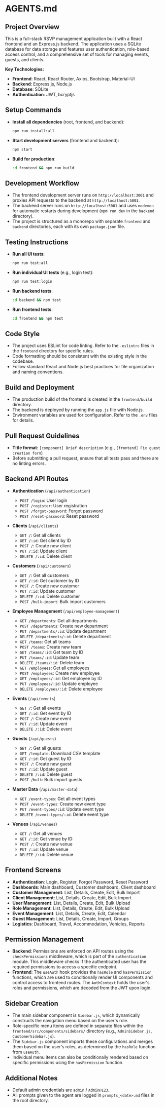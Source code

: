 # AGENTS.md

## Project Overview

This is a full-stack RSVP management application built with a React frontend and an Express.js backend. The application uses a SQLite database for data storage and features user authentication, role-based access control, and a comprehensive set of tools for managing events, guests, and clients.

**Key Technologies:**
- **Frontend**: React, React Router, Axios, Bootstrap, Material-UI
- **Backend**: Express.js, Node.js
- **Database**: SQLite
- **Authentication**: JWT, bcryptjs

## Setup Commands

- **Install all dependencies** (root, frontend, and backend):
  ```bash
  npm run install:all
  ```

- **Start development servers** (frontend and backend):
  ```bash
  npm start
  ```

- **Build for production**:
  ```bash
  cd frontend && npm run build
  ```

## Development Workflow

- The frontend development server runs on `http://localhost:3001` and proxies API requests to the backend at `http://localhost:5001`.
- The backend server runs on `http://localhost:5001` and uses `nodemon` for automatic restarts during development (`npm run dev` in the `backend` directory).
- The project is structured as a monorepo with separate `frontend` and `backend` directories, each with its own `package.json` file.

## Testing Instructions

- **Run all UI tests**:
  ```bash
  npm run test:all
  ```

- **Run individual UI tests** (e.g., login test):
  ```bash
  npm run test:login
  ```

- **Run backend tests**:
  ```bash
  cd backend && npm test
  ```

- **Run frontend tests**:
  ```bash
  cd frontend && npm test
  ```

## Code Style

- The project uses ESLint for code linting. Refer to the `.eslintrc` files in the `frontend` directory for specific rules.
- Code formatting should be consistent with the existing style in the codebase.
- Follow standard React and Node.js best practices for file organization and naming conventions.

## Build and Deployment

- The production build of the frontend is created in the `frontend/build` directory.
- The backend is deployed by running the `app.js` file with Node.js.
- Environment variables are used for configuration. Refer to the `.env` files for details.

## Pull Request Guidelines

- **Title format**: `[component] Brief description` (e.g., `[frontend] Fix guest creation form`)
- Before submitting a pull request, ensure that all tests pass and there are no linting errors.

## Backend API Routes

- **Authentication** (`/api/authentication`)
  - `POST /login`: User login
  - `POST /register`: User registration
  - `POST /forgot-password`: Forgot password
  - `POST /reset-password`: Reset password

- **Clients** (`/api/clients`)
  - `GET /`: Get all clients
  - `GET /:id`: Get client by ID
  - `POST /`: Create new client
  - `PUT /:id`: Update client
  - `DELETE /:id`: Delete client

- **Customers** (`/api/customers`)
  - `GET /`: Get all customers
  - `GET /:id`: Get customer by ID
  - `POST /`: Create new customer
  - `PUT /:id`: Update customer
  - `DELETE /:id`: Delete customer
  - `POST /bulk-import`: Bulk import customers

- **Employee Management** (`/api/employee-management`)
  - `GET /departments`: Get all departments
  - `POST /departments`: Create new department
  - `PUT /departments/:id`: Update department
  - `DELETE /departments/:id`: Delete department
  - `GET /teams`: Get all teams
  - `POST /teams`: Create new team
  - `GET /teams/:id`: Get team by ID
  - `PUT /teams/:id`: Update team
  - `DELETE /teams/:id`: Delete team
  - `GET /employees`: Get all employees
  - `POST /employees`: Create new employee
  - `GET /employees/:id`: Get employee by ID
  - `PUT /employees/:id`: Update employee
  - `DELETE /employees/:id`: Delete employee

- **Events** (`/api/events`)
  - `GET /`: Get all events
  - `GET /:id`: Get event by ID
  - `POST /`: Create new event
  - `PUT /:id`: Update event
  - `DELETE /:id`: Delete event

- **Guests** (`/api/guests`)
  - `GET /`: Get all guests
  - `GET /template`: Download CSV template
  - `GET /:id`: Get guest by ID
  - `POST /`: Create new guest
  - `PUT /:id`: Update guest
  - `DELETE /:id`: Delete guest
  - `POST /bulk`: Bulk import guests

- **Master Data** (`/api/master-data`)
  - `GET /event-types`: Get all event types
  - `POST /event-types`: Create new event type
  - `PUT /event-types/:id`: Update event type
  - `DELETE /event-types/:id`: Delete event type

- **Venues** (`/api/venues`)
  - `GET /`: Get all venues
  - `GET /:id`: Get venue by ID
  - `POST /`: Create new venue
  - `PUT /:id`: Update venue
  - `DELETE /:id`: Delete venue

## Frontend Screens

- **Authentication**: Login, Register, Forgot Password, Reset Password
- **Dashboards**: Main dashboard, Customer dashboard, Client dashboard
- **Customer Management**: List, Details, Create, Edit, Bulk Import
- **Client Management**: List, Details, Create, Edit, Bulk Import
- **User Management**: List, Details, Create, Edit, Bulk Upload
- **Role Management**: List, Details, Create, Edit, Bulk Upload
- **Event Management**: List, Details, Create, Edit, Calendar
- **Guest Management**: List, Details, Create, Import, Groups
- **Logistics**: Dashboard, Travel, Accommodation, Vehicles, Reports

## Permission Management

- **Backend**: Permissions are enforced on API routes using the `checkPermissions` middleware, which is part of the `authentication` module. This middleware checks if the authenticated user has the required permissions to access a specific endpoint.
- **Frontend**: The `useAuth` hook provides the `hasRole` and `hasPermission` functions, which are used to conditionally render UI components and control access to frontend routes. The `AuthContext` holds the user's roles and permissions, which are decoded from the JWT upon login.

## Sidebar Creation

- The main sidebar component is `Sidebar.js`, which dynamically constructs the navigation menu based on the user's role.
- Role-specific menu items are defined in separate files within the `frontend/src/components/sidebars/` directory (e.g., `AdminSidebar.js`, `CustomerSidebar.js`).
- The `Sidebar.js` component imports these configurations and merges them based on the user's roles, as determined by the `hasRole` function from `useAuth`.
- Individual menu items can also be conditionally rendered based on specific permissions using the `hasPermission` function.

## Additional Notes

- Default admin credentials are `admin` / `Admin@123`.
- All prompts given to the agent are logged in `prompts_<date>.md` files in the root directory.
